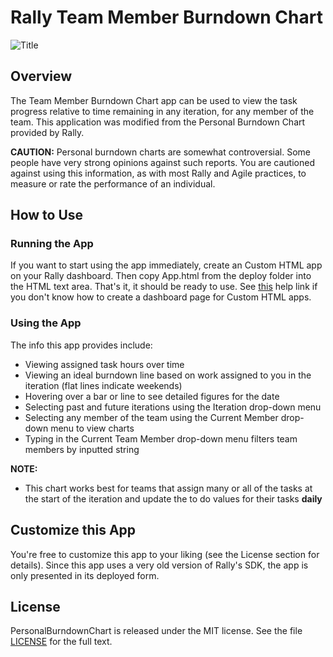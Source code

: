 Rally Team Member Burndown Chart
======================

![Title](https://raw.github.com/jonshippling/TeamMemberBurndownChart/master/screenshots/TeamBurnDown.png)

## Overview

The Team Member Burndown Chart app can be used to view the task progress relative to time remaining in any iteration, for any member of the team.
This application was modified from the Personal Burndown Chart provided by Rally.


<b>CAUTION:</b> Personal burndown charts are somewhat controversial. Some people have very strong opinions against such reports. You are cautioned against using this information, as with most Rally and Agile practices, to measure or rate the performance of an individual.

## How to Use

### Running the App

If you want to start using the app immediately, create an Custom HTML app on your Rally dashboard. Then copy App.html from the deploy folder into the HTML text area. That's it, it should be ready to use. 
See [this](http://www.rallydev.com/help/use_apps#create) help link if you don't know how to create a dashboard page for Custom HTML apps.

### Using the App

The info this app provides include:

* Viewing assigned task hours over time
* Viewing an ideal burndown line based on work assigned to you in the iteration (flat lines indicate weekends)
* Hovering over a bar or line to see detailed figures for the date
* Selecting past and future iterations using the Iteration drop-down menu
* Selecting any member of the team using the Current Member drop-down menu to view charts
* Typing in the Current Team Member drop-down menu filters team members by inputted string

<b>NOTE:</b> 

* This chart works best for teams that assign many or all of the tasks at the start of the iteration and update the to do values for their tasks <b>daily</b>

## Customize this App

You're free to customize this app to your liking (see the License section for details). Since this app uses a very old version of Rally's SDK, the app is only presented in its deployed form.

## License

PersonalBurndownChart is released under the MIT license. See the file [LICENSE](https://raw.github.com/RallyApps/PersonalBurndownChart/master/LICENSE) for the full text.
